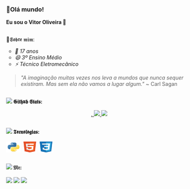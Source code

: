 ### <strong>👾Olá mundo!<br>
  Eu sou o Vitor Oliveira 👋</strong>

##

<p>📌𝕾𝖔𝖇𝖗𝖊 𝖒𝖎𝖒:</p>
  <ul type="circle">
    <li><em> 🔭 17 anos </em>
    <li><em> 😄 3º Ensino Médio </em>
    <li><em> ⚡ Técnico Eletromecânico </em>
  </ul>
  
  <blockquote><em>"A imaginação muitas vezes nos leva a mundos que nunca sequer existiram. Mas sem ela não vamos a lugar algum."</em> ~ Carl Sagan</blockquote>

##

<p><strong><img src="https://emoji.gg/assets/emoji/6312-glowsquid.gif" height="18"> 𝕲𝖎𝖙𝖍𝖚𝖇 𝕾𝖙𝖆𝖙𝖘:</strong></p>
<p align="center">
  <a href="https://github.com/VitorOliveiraSilva">,
  <img height="80em" src="https://github-readme-stats.vercel.app/api?username=VitorOliveiraSilva&show_icons=true&theme=algolia&include_all_commits=true&count_private=true"/>     <img height="60em" src="https://github-readme-stats.vercel.app/api/top-langs/?username=VitorOliveiraSilva&theme=algolia"></a></p>
  
##

 <div>
  <strong><img src="https://emoji.gg/assets/emoji/computer_bsod.png" height="18"> 𝕿𝖊𝖈𝖓𝖔𝖑𝖔𝖌𝖎𝖆𝖘:</strong><br><br>
    <img align="center" alt="Vi-Python" height="30" width="40" src="https://raw.githubusercontent.com/devicons/devicon/master/icons/python/python-original.svg">
    <img align="center" alt="Vi-HTML" height="30" width="40" src="https://raw.githubusercontent.com/devicons/devicon/master/icons/html5/html5-original.svg">
    <img align="center" alt="Vi-CSS" height="30" width="40" src="https://raw.githubusercontent.com/devicons/devicon/master/icons/css3/css3-original.svg">
 </div>
  
##

<div>
  <strong><img src="https://emoji.gg/assets/emoji/7333-parrotdance.gif" height="18"> 𝔐𝔢:</strong><br><br>
    <a href="https://www.facebook.com/profile.php?id=100007642094505" target="_blank"><img src="https://img.shields.io/badge/Facebook-1877F2?style=for-the-badge&logo=facebook&logoColor=white" target="_blank"></a>
    <a href="https://www.instagram.com/vituuu.jpg/" target="_blank"><img src="https://img.shields.io/badge/-Instagram-%23E4405F?style=for-the-badge&logo=instagram&logoColor=white" target="_blank"></a>
  <a href="https://open.spotify.com/user/j5zz4zlb36bcml668btv8j8pi?si=RoP4-cVRSFKImSy6cQCHvg" target="_blank"><img src="https://img.shields.io/badge/Spotify-1ED760?&style=for-the-badge&logo=spotify&logoColor=white" target="_blank"></a>
</div>
